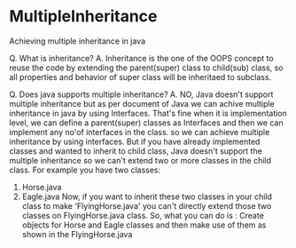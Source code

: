 # MultipleInheritance
Achieving multiple inheritance in java

Q. What is inheritance?
A. Inheritance is the one of the OOPS concept to reuse the code by extending the parent(super) class to child(sub) class, so all properties and behavior of super class will be inheritaed to subclass.

Q. Does java supports multiple inheritance?
A. NO, Java doesn't support multiple inheritance but as per document of Java we can achive multiple inheritance in java by using Interfaces.
That's fine when it is implementation level, we can define a parent(super) classes as Interfaces and then we can implement any no'of interfaces in the class. so we can achieve multiple inheritance by using interfaces.
But if you have already implemented classes and wanted to inherit to child class, Java doesn't support the multiple inheritance so we can't extend two or more classes in the child class.
For example you have two classes:
1. Horse.java
2. Eagle.java
Now, if you want to inherit these two classes in your child class to make 'FlyingHorse.java' you can't directly extend those two classes on FlyingHorse.java class.
So, what you can do is : Create objects for Horse and Eagle classes and then make use of them as shown in the FlyingHorse.java



